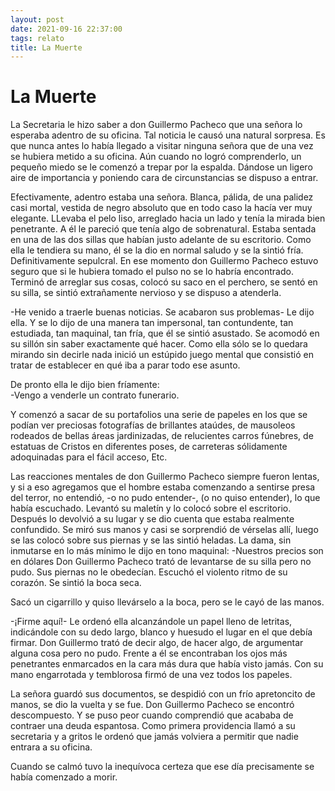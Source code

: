 ```yaml
---
layout: post
date: 2021-09-16 22:37:00
tags: relato
title: La Muerte
---
```


# La Muerte

La Secretaria le hizo saber a don Guillermo Pacheco que una señora lo
esperaba adentro de su oficina. Tal noticia le causó una natural
sorpresa. Es que nunca antes lo había llegado a visitar ninguna señora
que de una vez se hubiera metido a su oficina. Aún cuando no logró
comprenderlo, un pequeño miedo se le comenzó a trepar por la espalda.
Dándose un ligero aire de importancia y poniendo cara de circunstancias
se dispuso a entrar.

Efectivamente, adentro estaba una señora. Blanca, pálida, de una
palidez casi mortal, vestida de negro absoluto que en todo caso la
hacía ver muy elegante. LLevaba el pelo liso, arreglado hacia un lado y
tenía la mirada bien penetrante. A él le pareció que tenía algo de
sobrenatural. Estaba sentada en una de las dos sillas que habían justo
adelante de su escritorio. Como ella le tendiera su mano, él se la dio
en normal saludo y se la sintió fría. Definitivamente sepulcral. En ese
momento don Guillermo Pacheco estuvo seguro que si le hubiera tomado el
pulso no se lo habría encontrado. Terminó de arreglar sus cosas, colocó
su saco en el perchero, se sentó en su silla, se sintió extrañamente
nervioso y se dispuso a atenderla.

-He venido a traerle buenas noticias. Se acabaron sus problemas- Le
dijo ella. Y se lo dijo de una manera tan impersonal, tan contundente,
tan estudiada, tan maquinal, tan fría, que él se sintió asustado.
Se acomodó en su sillón sin saber exactamente qué hacer. Como ella sólo
se lo quedara mirando sin decirle nada inició un estúpido juego mental
que consistió en tratar de establecer en qué iba a parar todo ese
asunto.

De pronto ella le dijo bien fríamente:  
-Vengo a venderle un contrato funerario.

Y comenzó a sacar de su portafolios una serie de papeles en los que se
podían ver preciosas fotografías de brillantes ataúdes, de mausoleos
rodeados de bellas áreas jardinizadas, de relucientes carros fúnebres,
de estatuas de Cristos en diferentes poses, de carreteras sólidamente
adoquinadas para el fácil acceso, Etc.

Las reacciones mentales de don Guillermo Pacheco siempre fueron lentas,
y si a eso agregamos que el hombre estaba comenzando a sentirse presa
del terror, no entendió, -o no pudo entender-, (o no quiso entender),
lo que había escuchado. Levantó su maletín y lo colocó sobre el
escritorio. Después lo devolvió a su lugar y se dio cuenta que estaba
realmente confundido. Se miró sus manos y casi se sorprendió de
vérselas allí, luego se las colocó sobre sus piernas y se las sintió
heladas. La dama, sin inmutarse en lo más mínimo le dijo en tono
maquinal: -Nuestros precios son en dólares Don Guillermo Pacheco trató
de levantarse de su silla pero no pudo. Sus piernas no le obedecían.
Escuchó el violento ritmo de su corazón. Se sintió la boca seca.

Sacó un cigarrillo y quiso llevárselo a la boca, pero se le cayó de las
manos.

-¡Firme aquí!- Le ordenó ella alcanzándole un papel lleno de letritas,
indicándole con su dedo largo, blanco y huesudo el lugar en el que
debía firmar. Don Guillermo trató de decir algo, de hacer algo, de
argumentar alguna cosa pero no pudo. Frente a él se encontraban los
ojos más penetrantes enmarcados en la cara más dura que había visto
jamás. Con su mano engarrotada y temblorosa firmó de una vez todos los
papeles.

La señora guardó sus documentos, se despidió con un frío apretoncito de
manos, se dio la vuelta y se fue. Don Guillermo Pacheco se encontró
descompuesto. Y se puso peor cuando comprendió que acababa de contraer
una deuda espantosa. Como primera providencia llamó a su secretaria y a
gritos le ordenó que jamás volviera a permitir que nadie entrara a su
oficina.

Cuando se calmó tuvo la inequívoca certeza que ese día precisamente se
había comenzado a morir.